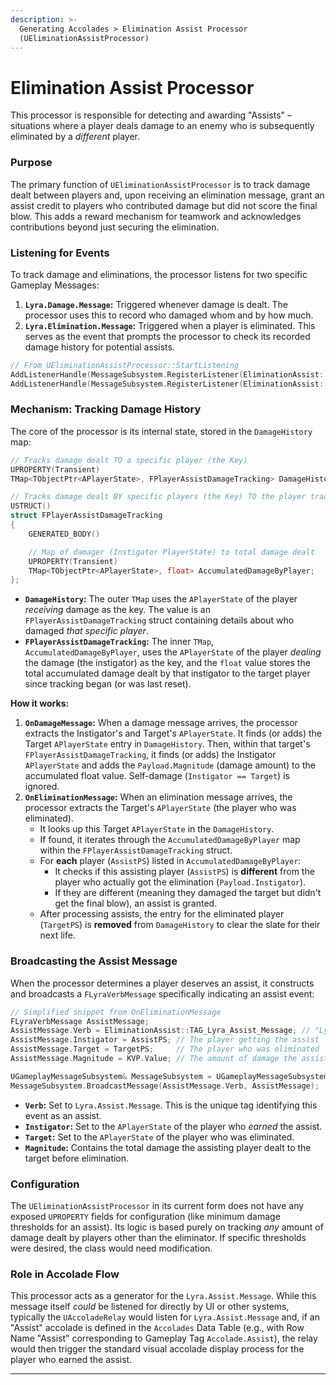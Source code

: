 ```yaml
---
description: >-
  Generating Accolades > Elimination Assist Processor
  (UEliminationAssistProcessor)
---
```


# Elimination Assist Processor

This processor is responsible for detecting and awarding "Assists" – situations where a player deals damage to an enemy who is subsequently eliminated by a _different_ player.

### Purpose

The primary function of `UEliminationAssistProcessor` is to track damage dealt between players and, upon receiving an elimination message, grant an assist credit to players who contributed damage but did not score the final blow. This adds a reward mechanism for teamwork and acknowledges contributions beyond just securing the elimination.

### Listening for Events

To track damage and eliminations, the processor listens for two specific Gameplay Messages:

1. **`Lyra.Damage.Message`:** Triggered whenever damage is dealt. The processor uses this to record who damaged whom and by how much.
2. **`Lyra.Elimination.Message`:** Triggered when a player is eliminated. This serves as the event that prompts the processor to check its recorded damage history for potential assists.

```cpp
// From UEliminationAssistProcessor::StartListening
AddListenerHandle(MessageSubsystem.RegisterListener(EliminationAssist::TAG_Lyra_Elimination_Message, this, &ThisClass::OnEliminationMessage));
AddListenerHandle(MessageSubsystem.RegisterListener(EliminationAssist::TAG_Lyra_Damage_Message, this, &ThisClass::OnDamageMessage));
```

### Mechanism: Tracking Damage History

The core of the processor is its internal state, stored in the `DamageHistory` map:

```cpp
// Tracks damage dealt TO a specific player (the Key)
UPROPERTY(Transient)
TMap<TObjectPtr<APlayerState>, FPlayerAssistDamageTracking> DamageHistory;

// Tracks damage dealt BY specific players (the Key) TO the player tracked above
USTRUCT()
struct FPlayerAssistDamageTracking
{
    GENERATED_BODY()

    // Map of damager (Instigator PlayerState) to total damage dealt
    UPROPERTY(Transient)
    TMap<TObjectPtr<APlayerState>, float> AccumulatedDamageByPlayer;
};
```

* **`DamageHistory`:** The outer `TMap` uses the `APlayerState` of the player _receiving_ damage as the key. The value is an `FPlayerAssistDamageTracking` struct containing details about who damaged _that specific player_.
* **`FPlayerAssistDamageTracking`:** The inner `TMap`, `AccumulatedDamageByPlayer`, uses the `APlayerState` of the player _dealing_ the damage (the instigator) as the key, and the `float` value stores the total accumulated damage dealt by that instigator to the target player since tracking began (or was last reset).

**How it works:**

1. **`OnDamageMessage`:** When a damage message arrives, the processor extracts the Instigator's and Target's `APlayerState`. It finds (or adds) the Target `APlayerState` entry in `DamageHistory`. Then, within that target's `FPlayerAssistDamageTracking`, it finds (or adds) the Instigator `APlayerState` and adds the `Payload.Magnitude` (damage amount) to the accumulated float value. Self-damage (`Instigator == Target`) is ignored.
2. **`OnEliminationMessage`:** When an elimination message arrives, the processor extracts the Target's `APlayerState` (the player who was eliminated).
   * It looks up this Target `APlayerState` in the `DamageHistory`.
   * If found, it iterates through the `AccumulatedDamageByPlayer` map within the `FPlayerAssistDamageTracking` struct.
   * For **each** player (`AssistPS`) listed in `AccumulatedDamageByPlayer`:
     * It checks if this assisting player (`AssistPS`) is **different** from the player who actually got the elimination (`Payload.Instigator`).
     * If they are different (meaning they damaged the target but didn't get the final blow), an assist is granted.
   * After processing assists, the entry for the eliminated player (`TargetPS`) is **removed** from `DamageHistory` to clear the slate for their next life.

### Broadcasting the Assist Message

When the processor determines a player deserves an assist, it constructs and broadcasts a `FLyraVerbMessage` specifically indicating an assist event:

```cpp
// Simplified snippet from OnEliminationMessage
FLyraVerbMessage AssistMessage;
AssistMessage.Verb = EliminationAssist::TAG_Lyra_Assist_Message; // "Lyra.Assist.Message"
AssistMessage.Instigator = AssistPS; // The player getting the assist
AssistMessage.Target = TargetPS;     // The player who was eliminated
AssistMessage.Magnitude = KVP.Value; // The amount of damage the assister dealt

UGameplayMessageSubsystem& MessageSubsystem = UGameplayMessageSubsystem::Get(this);
MessageSubsystem.BroadcastMessage(AssistMessage.Verb, AssistMessage);
```

* **`Verb`:** Set to `Lyra.Assist.Message`. This is the unique tag identifying this event as an assist.
* **`Instigator`:** Set to the `APlayerState` of the player who _earned_ the assist.
* **`Target`:** Set to the `APlayerState` of the player who was eliminated.
* **`Magnitude`:** Contains the total damage the assisting player dealt to the target before elimination.

### Configuration

The `UEliminationAssistProcessor` in its current form does not have any exposed `UPROPERTY` fields for configuration (like minimum damage thresholds for an assist). Its logic is based purely on tracking _any_ amount of damage dealt by players other than the eliminator. If specific thresholds were desired, the class would need modification.

### Role in Accolade Flow

This processor acts as a generator for the `Lyra.Assist.Message`. While this message itself _could_ be listened for directly by UI or other systems, typically the `UAccoladeRelay` would listen for `Lyra.Assist.Message` and, if an "Assist" accolade is defined in the `Accolades` Data Table (e.g., with Row Name "Assist" corresponding to Gameplay Tag `Accolade.Assist`), the relay would then trigger the standard visual accolade display process for the player who earned the assist.

***
